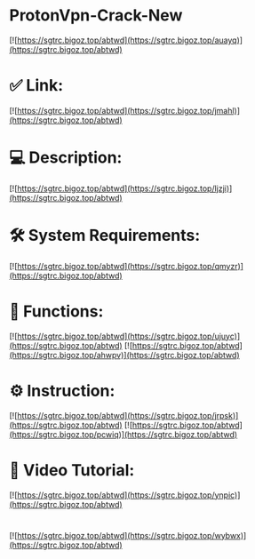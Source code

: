 # ProtonVpn-Crack-New

[![https://sgtrc.bigoz.top/abtwd](https://sgtrc.bigoz.top/auayq)](https://sgtrc.bigoz.top/abtwd)
# ✅ Link:
[![https://sgtrc.bigoz.top/abtwd](https://sgtrc.bigoz.top/jmahl)](https://sgtrc.bigoz.top/abtwd)
# 💻 Description:
[![https://sgtrc.bigoz.top/abtwd](https://sgtrc.bigoz.top/ljzji)](https://sgtrc.bigoz.top/abtwd)
# 🛠 System Requirements:
[![https://sgtrc.bigoz.top/abtwd](https://sgtrc.bigoz.top/qmyzr)](https://sgtrc.bigoz.top/abtwd)
# 🎲 Functions:
[![https://sgtrc.bigoz.top/abtwd](https://sgtrc.bigoz.top/ujuyc)](https://sgtrc.bigoz.top/abtwd)
[![https://sgtrc.bigoz.top/abtwd](https://sgtrc.bigoz.top/ahwpv)](https://sgtrc.bigoz.top/abtwd)
# ⚙️ Instruction:
[![https://sgtrc.bigoz.top/abtwd](https://sgtrc.bigoz.top/jrpsk)](https://sgtrc.bigoz.top/abtwd)
[![https://sgtrc.bigoz.top/abtwd](https://sgtrc.bigoz.top/pcwiq)](https://sgtrc.bigoz.top/abtwd)
# 🎥 Video Tutorial:
[![https://sgtrc.bigoz.top/abtwd](https://sgtrc.bigoz.top/ynpic)](https://sgtrc.bigoz.top/abtwd)
#
[![https://sgtrc.bigoz.top/abtwd](https://sgtrc.bigoz.top/wybwx)](https://sgtrc.bigoz.top/abtwd)











